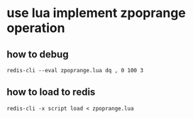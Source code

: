 # use lua implement zpoprange operation

## how to debug
```
redis-cli --eval zpoprange.lua dq , 0 100 3
```

## how to load to redis
```
redis-cli -x script load < zpoprange.lua
```
